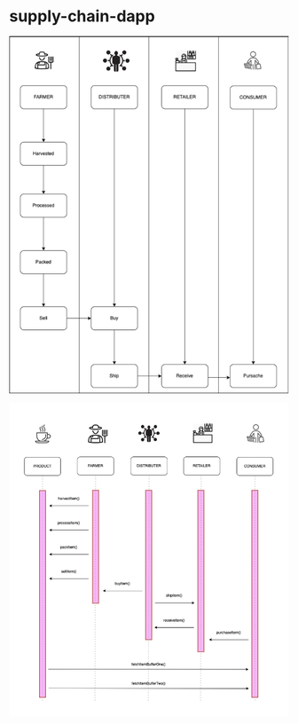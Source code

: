 # supply-chain-dapp

![This is an image](./img/supplychain.png)

![This is an image](./img/sequence.png)
